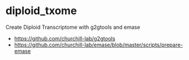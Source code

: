 # diploid_txome
Create Diploid Transcriptome with g2gtools and emase
* https://github.com/churchill-lab/g2gtools
* https://github.com/churchill-lab/emase/blob/master/scripts/prepare-emase
